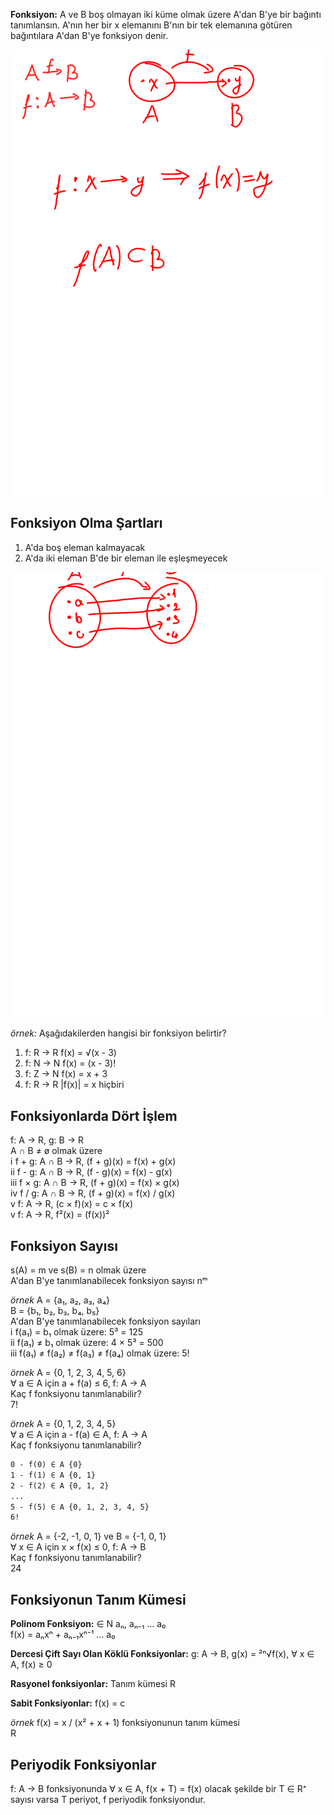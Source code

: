 **Fonksiyon:** A ve B boş olmayan iki küme olmak üzere A'dan B'ye bir bağıntı tanımlansın. A'nın her bir x elemanını B'nın bir tek elemanına götüren bağıntılara A'dan B'ye fonksiyon denir.

![image](fonksiyonların-gösterimi.svg)

## Fonksiyon Olma Şartları
1. A'da boş eleman kalmayacak
2. A'da iki eleman B'de bir eleman ile eşleşmeyecek

![image](fonksiyon-örneği.svg)


*örnek:* Aşağıdakilerden hangisi bir fonksiyon belirtir?
1. f: R → R     f(x) = √(x - 3)
2. f: N → N     f(x) = (x - 3)!
3. f: Z → N     f(x) = x + 3
4. f: R → R     |f(x)| = x
hiçbiri

## Fonksiyonlarda Dört İşlem
f: A → R, g: B → R\
A ∩ B ≠ ø olmak üzere\
ⅰ f + g: A ∩ B → R, (f + g)(x) = f(x) + g(x)\
ⅱ f - g: A ∩ B → R, (f - g)(x) = f(x) - g(x)\
ⅲ f × g: A ∩ B → R, (f + g)(x) = f(x) × g(x)\
ⅳ f / g: A ∩ B → R, (f + g)(x) = f(x) / g(x)\
ⅴ f: A → R, (c × f)(x) = c × f(x)\
ⅴ f: A → R, f²(x) = (f(x))²

## Fonksiyon Sayısı
s(A) = m ve s(B) = n olmak üzere\
A'dan B'ye tanımlanabilecek fonksiyon sayısı nᵐ


*örnek* A = {a₁, a₂, a₃, a₄}\
B = {b₁, b₂, b₃, b₄, b₅}\
A'dan B'ye tanımlanabilecek fonksiyon sayıları\
ⅰ f(a₁) = b₁ olmak üzere: 5³ = 125\
ⅱ f(a₁) ≠ b₁ olmak üzere: 4 × 5³ = 500\
ⅲ f(a₁) ≠ f(a₂) ≠ f(a₃) ≠ f(a₄) olmak üzere: 5!


*örnek* A = {0, 1, 2, 3, 4, 5, 6}\
∀ a ∈ A için a + f(a) ≤ 6, f: A → A\
Kaç f fonksiyonu tanımlanabilir?\
7!


*örnek* A = {0, 1, 2, 3, 4, 5}\
∀ a ∈ A için a - f(a) ∈ A, f: A → A\
Kaç f fonksiyonu tanımlanabilir?
```md
0 - f(0) ∈ A {0}
1 - f(1) ∈ A {0, 1}
2 - f(2) ∈ A {0, 1, 2}
...
5 - f(5) ∈ A {0, 1, 2, 3, 4, 5}
6!
```


*örnek* A = {-2, -1, 0, 1} ve B = {-1, 0, 1}\
∀ x ∈ A için x × f(x) ≤ 0, f: A → B\
Kaç f fonksiyonu tanımlanabilir?\
24


## Fonksiyonun Tanım Kümesi
**Polinom Fonksiyon:** ∈ N aₙ, aₙ₋₁ ... a₀\
f(x) = aₙxⁿ + aₙ₋₁xⁿ⁻¹ ... a₀

**Dercesi Çift Sayı Olan Köklü Fonksiyonlar:** g: A → B, g(x) = ²ⁿ√f(x), ∀ x ∈ A, f(x) ≥ 0

**Rasyonel fonksiyonlar:** Tanım kümesi R

**Sabit Fonksiyonlar:** f(x) = c


*örnek* f(x) = x / (x² + x + 1) fonksiyonunun tanım kümesi\
R


## Periyodik Fonksiyonlar
f: A → B fonksiyonunda ∀ x ∈ A, f(x + T) = f(x) olacak şekilde bir T ∈ R⁺ sayısı varsa T periyot, f periyodik fonksiyondur.
